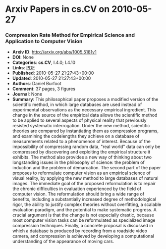 # Arxiv Papers in cs.CV on 2010-05-27
### Compression Rate Method for Empirical Science and Application to Computer Vision
- **Arxiv ID**: http://arxiv.org/abs/1005.5181v1
- **DOI**: None
- **Categories**: **cs.CV**, I.4.0; I.4.10
- **Links**: [PDF](http://arxiv.org/pdf/1005.5181v1)
- **Published**: 2010-05-27 21:27:43+00:00
- **Updated**: 2010-05-27 21:27:43+00:00
- **Authors**: Daniel Burfoot
- **Comment**: 37 pages, 3 figures
- **Journal**: None
- **Summary**: This philosophical paper proposes a modified version of the scientific method, in which large databases are used instead of experimental observations as the necessary empirical ingredient. This change in the source of the empirical data allows the scientific method to be applied to several aspects of physical reality that previously resisted systematic interrogation. Under the new method, scientific theories are compared by instantiating them as compression programs, and examining the codelengths they achieve on a database of measurements related to a phenomenon of interest. Because of the impossibility of compressing random data, "real world" data can only be compressed by discovering and exploiting the empirical structure it exhibits. The method also provides a new way of thinking about two longstanding issues in the philosophy of science: the problem of induction and the problem of demarcation.   The second part of the paper proposes to reformulate computer vision as an empirical science of visual reality, by applying the new method to large databases of natural images. The immediate goal of the proposed reformulation is to repair the chronic difficulties in evaluation experienced by the field of computer vision. The reformulation should bring a wide range of benefits, including a substantially increased degree of methodological rigor, the ability to justify complex theories without overfitting, a scalable evaluation paradigm, and the potential to make systematic progress. A crucial argument is that the change is not especially drastic, because most computer vision tasks can be reformulated as specialized image compression techniques. Finally, a concrete proposal is discussed in which a database is produced by recording from a roadside video camera, and compression is achieved by developing a computational understanding of the appearance of moving cars.



